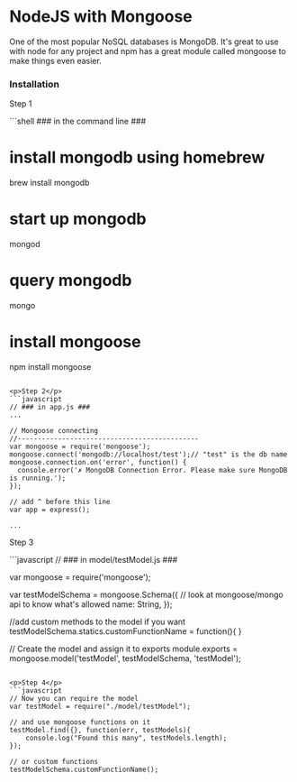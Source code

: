 NodeJS with Mongoose
============

<p>
  One of the most popular NoSQL databases is MongoDB. It's great to use with node for any project and npm has a great module called mongoose to make things even easier.
</p>

<h3>Installation</h3>

<p>Step 1</p>
```shell
### in the command line ###

# install mongodb using homebrew
brew install mongodb

# start up mongodb
mongod

# query mongodb
mongo

# install mongoose
npm install mongoose
```

<p>Step 2</p>
```javascript
// ### in app.js ###
...

// Mongoose connecting
//---------------------------------------------
var mongoose = require('mongoose');
mongoose.connect('mongodb://localhost/test');// "test" is the db name
mongoose.connection.on('error', function() {
  console.error('✗ MongoDB Connection Error. Please make sure MongoDB is running.');
});

// add ^ before this line
var app = express();

...

```

<p>Step 3</p>
```javascript
// ### in model/testModel.js ###

var mongoose = require('mongoose');

var testModelSchema = mongoose.Schema({
    // look at mongoose/mongo api to know what's allowed
    name: String,
});

//add custom methods to the model if you want
testModelSchema.statics.customFunctionName = function(){
}

// Create the model and assign it to exports
module.exports = mongoose.model('testModel', testModelSchema, 'testModel');
```

<p>Step 4</p>
```javascript
// Now you can require the model
var testModel = require("./model/testModel");

// and use mongoose functions on it
testModel.find({}, function(err, testModels){
    console.log("Found this many", testModels.length);
});

// or custom functions
testModelSchema.customFunctionName();
```

